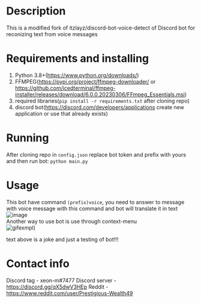 # Description
This is a modified fork of itzlayz/discord-bot-voice-detect of Discord bot for reconizing text from voice messages 

# Requirements and installing
1. Python 3.8+(https://www.python.org/downloads/)
2. FFMPEG(https://pypi.org/project/ffmpeg-downloader/ or https://github.com/icedterminal/ffmpeg-installer/releases/download/6.0.0.20230306/FFmpeg_Essentials.msi)
3. required libraries(`pip install -r requirements.txt` after cloning repo)
4. discord bot(https://discord.com/developers/applications create new application or use that already exists)

# Running
After cloning repo in `config.json` replace bot token and prefix with yours and then run bot: `python main.py`

# Usage
This bot have command `(prefix)voice`, you need to answer to message with voice message with this command and bot will translate it in text <br>
![image](https://user-images.githubusercontent.com/118455214/235415433-2311a1a1-01ff-42cb-8538-94f0f3f8e3f5.png)<br>
Another way to use bot is use through context-menu<br>
![gifexmpl)](https://user-images.githubusercontent.com/118455214/235415236-9e413039-3cbe-4e59-9ebb-cdd1059d231c.gif)<br>

text above is a joke and just a testing of bot!!!<br>

# Contact info
Discord tag - xeon-m#7477
Discord server - https://discord.gg/qX5dwV3HEp
Reddit - https://www.reddit.com/user/Prestigious-Wealth49
